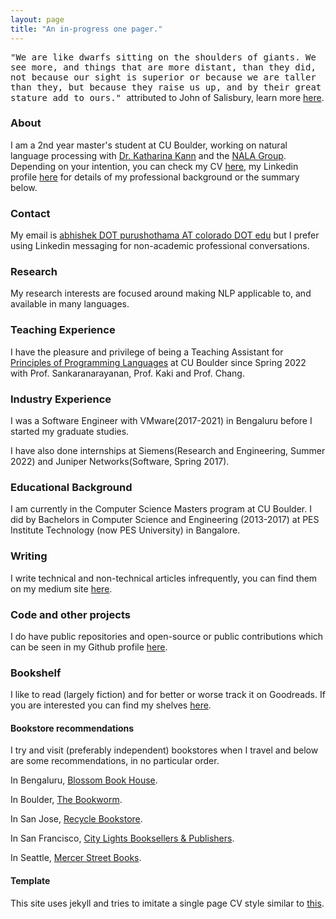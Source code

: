 ```yaml
---
layout: page
title: "An in-progress one pager."
---
```

<kbd>"We are like dwarfs sitting on the shoulders of giants. We see more, and things that are more distant, than they did, not because our sight is superior or because we are taller than they, but because they raise us up, and by their great stature add to ours." </kbd> attributed to John of Salisbury, learn more [here](https://www.phrases.org.uk/meanings/268025.html).

### About 
<!-- <img src="/assets/images/selfie_dec_22.jpg" alt="drawing" width = "200px" display="inline"/>  -->
I am a 2nd year master's student at CU Boulder, working on natural language processing with [Dr. Katharina Kann](https://kelina.github.io) and the [NALA Group](https://nala-cub.github.io/). Depending on your intention, you can check my CV [here](assets/pdf/Abhishek_CV_Uploaded_12-27-22.pdf), my Linkedin profile [here](https://www.linkedin.com/in/abhishekpurushothama/) for details of my professional background or the summary below.

### Contact
My email is [abhishek DOT purushothama AT colorado DOT edu](mailto:abhijnvb@gmail.com) but I prefer using Linkedin messaging for non-academic professional conversations.

### Research
My research interests are focused around making NLP applicable to, and available in many languages.

### Teaching Experience
I have the pleasure and privilege of being a Teaching Assistant for [Principles of Programming Languages](https://home.cs.colorado.edu/~srirams/teaching/ppl_class_notes.html) at CU Boulder since Spring 2022 with Prof. Sankaranarayanan, Prof. Kaki and Prof. Chang.

### Industry Experience
I was a Software Engineer with VMware(2017-2021) in Bengaluru before I started my graduate studies.

I have also done internships at Siemens(Research and Engineering, Summer 2022) and Juniper Networks(Software, Spring 2017).

### Educational Background
I am currently in the Computer Science Masters program at CU Boulder.
I did by Bachelors in Computer Science and Engineering (2013-2017) at PES Institute Technology (now PES University) in Bangalore.

### Writing
I write technical and non-technical articles infrequently, you can find them on my medium site [here](https://medium.com/@ab-purushothama).

### Code and other projects
I do have public repositories and open-source or public contributions which can be seen in my Github profile [here](https://github.com/Abhishek-P/).

### Bookshelf
I like to read (largely fiction) and for better or worse track it on Goodreads. If you are interested you can find my shelves [here](https://www.goodreads.com/review/list/25049166-abhishek-p).

#### Bookstore recommendations
I try and visit (preferably independent) bookstores when I travel and below are some recommendations, in no particular order.

In Bengaluru, [Blossom Book House](https://goo.gl/maps/SpANTEYfUvm5BabF9).

In Boulder, [The Bookworm](https://goo.gl/maps/87pD8YA1NKstoW8v7).

In San Jose, [Recycle Bookstore](https://goo.gl/maps/bN3wHRHLVDCaLmyf9).

In San Francisco, [City Lights Booksellers & Publishers](https://goo.gl/maps/YxiHSMZcrFgDuiRe7).

In Seattle, [Mercer Street Books](https://goo.gl/maps/HfRd9nqfos5ND6DQ8).

#### Template
This site uses jekyll and tries to imitate a single page CV style similar to [this](https://jonbarron.info/).